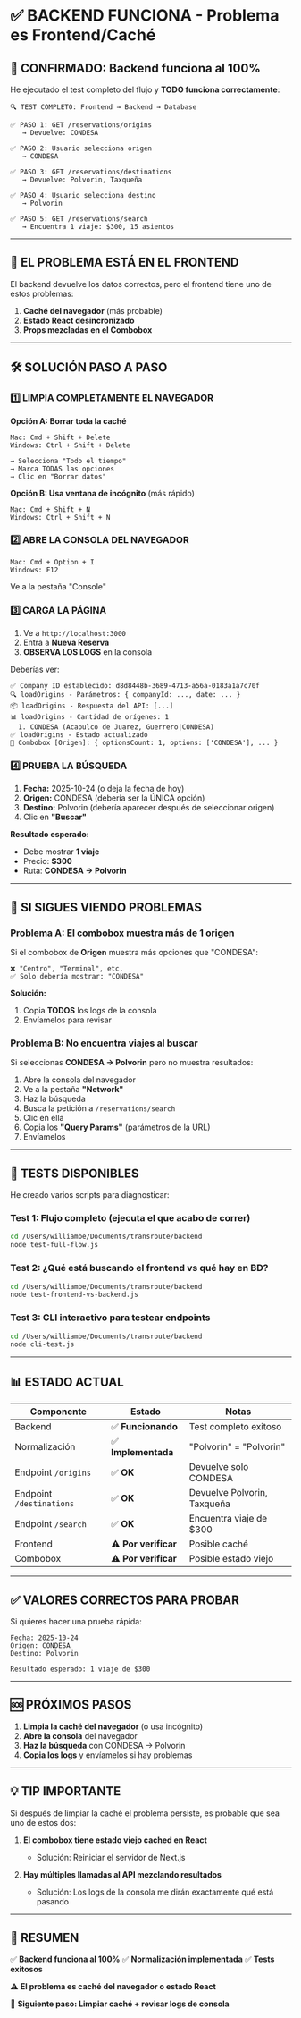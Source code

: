 # ✅ BACKEND FUNCIONA - Problema es Frontend/Caché

## 🎉 CONFIRMADO: Backend funciona al 100%

He ejecutado el test completo del flujo y **TODO funciona correctamente**:

```
🔍 TEST COMPLETO: Frontend → Backend → Database

✅ PASO 1: GET /reservations/origins
   → Devuelve: CONDESA

✅ PASO 2: Usuario selecciona origen
   → CONDESA

✅ PASO 3: GET /reservations/destinations
   → Devuelve: Polvorin, Taxqueña

✅ PASO 4: Usuario selecciona destino
   → Polvorin

✅ PASO 5: GET /reservations/search
   → Encuentra 1 viaje: $300, 15 asientos
```

---

## 🎯 EL PROBLEMA ESTÁ EN EL FRONTEND

El backend devuelve los datos correctos, pero el frontend tiene uno de estos problemas:

1. **Caché del navegador** (más probable)
2. **Estado React desincronizado**
3. **Props mezcladas en el Combobox**

---

## 🛠️ SOLUCIÓN PASO A PASO

### 1️⃣ LIMPIA COMPLETAMENTE EL NAVEGADOR

**Opción A: Borrar toda la caché**
```
Mac: Cmd + Shift + Delete
Windows: Ctrl + Shift + Delete

→ Selecciona "Todo el tiempo"
→ Marca TODAS las opciones
→ Clic en "Borrar datos"
```

**Opción B: Usa ventana de incógnito** (más rápido)
```
Mac: Cmd + Shift + N
Windows: Ctrl + Shift + N
```

### 2️⃣ ABRE LA CONSOLA DEL NAVEGADOR

```
Mac: Cmd + Option + I
Windows: F12
```

Ve a la pestaña "Console"

### 3️⃣ CARGA LA PÁGINA

1. Ve a `http://localhost:3000`
2. Entra a **Nueva Reserva**
3. **OBSERVA LOS LOGS** en la consola

Deberías ver:

```
✅ Company ID establecido: d8d8448b-3689-4713-a56a-0183a1a7c70f
🔍 loadOrigins - Parámetros: { companyId: ..., date: ... }
📦 loadOrigins - Respuesta del API: [...]
📊 loadOrigins - Cantidad de orígenes: 1
  1. CONDESA (Acapulco de Juarez, Guerrero|CONDESA)
✅ loadOrigins - Estado actualizado
🔄 Combobox [Origen]: { optionsCount: 1, options: ['CONDESA'], ... }
```

### 4️⃣ PRUEBA LA BÚSQUEDA

1. **Fecha:** 2025-10-24 (o deja la fecha de hoy)
2. **Origen:** CONDESA (debería ser la ÚNICA opción)
3. **Destino:** Polvorin (debería aparecer después de seleccionar origen)
4. Clic en **"Buscar"**

**Resultado esperado:**
- Debe mostrar **1 viaje**
- Precio: **$300**
- Ruta: **CONDESA → Polvorin**

---

## 🐛 SI SIGUES VIENDO PROBLEMAS

### Problema A: El combobox muestra más de 1 origen

Si el combobox de **Origen** muestra más opciones que "CONDESA":

```
❌ "Centro", "Terminal", etc.
✅ Solo debería mostrar: "CONDESA"
```

**Solución:**
1. Copia **TODOS** los logs de la consola
2. Envíamelos para revisar

### Problema B: No encuentra viajes al buscar

Si seleccionas **CONDESA → Polvorin** pero no muestra resultados:

1. Abre la consola del navegador
2. Ve a la pestaña **"Network"**
3. Haz la búsqueda
4. Busca la petición a `/reservations/search`
5. Clic en ella
6. Copia los **"Query Params"** (parámetros de la URL)
7. Envíamelos

---

## 🧪 TESTS DISPONIBLES

He creado varios scripts para diagnosticar:

### Test 1: Flujo completo (ejecuta el que acabo de correr)
```bash
cd /Users/williambe/Documents/transroute/backend
node test-full-flow.js
```

### Test 2: ¿Qué está buscando el frontend vs qué hay en BD?
```bash
cd /Users/williambe/Documents/transroute/backend
node test-frontend-vs-backend.js
```

### Test 3: CLI interactivo para testear endpoints
```bash
cd /Users/williambe/Documents/transroute/backend
node cli-test.js
```

---

## 📊 ESTADO ACTUAL

| Componente | Estado | Notas |
|------------|--------|-------|
| Backend | ✅ **Funcionando** | Test completo exitoso |
| Normalización | ✅ **Implementada** | "Polvorín" = "Polvorin" |
| Endpoint `/origins` | ✅ **OK** | Devuelve solo CONDESA |
| Endpoint `/destinations` | ✅ **OK** | Devuelve Polvorin, Taxqueña |
| Endpoint `/search` | ✅ **OK** | Encuentra viaje de $300 |
| Frontend | ⚠️ **Por verificar** | Posible caché |
| Combobox | ⚠️ **Por verificar** | Posible estado viejo |

---

## ✅ VALORES CORRECTOS PARA PROBAR

Si quieres hacer una prueba rápida:

```
Fecha: 2025-10-24
Origen: CONDESA
Destino: Polvorin

Resultado esperado: 1 viaje de $300
```

---

## 🆘 PRÓXIMOS PASOS

1. **Limpia la caché del navegador** (o usa incógnito)
2. **Abre la consola** del navegador
3. **Haz la búsqueda** con CONDESA → Polvorin
4. **Copia los logs** y envíamelos si hay problemas

---

## 💡 TIP IMPORTANTE

Si después de limpiar la caché el problema persiste, es probable que sea uno de estos dos:

1. **El combobox tiene estado viejo cached en React**
   - Solución: Reiniciar el servidor de Next.js
   
2. **Hay múltiples llamadas al API mezclando resultados**
   - Solución: Los logs de la consola me dirán exactamente qué está pasando

---

## 🎉 RESUMEN

✅ **Backend funciona al 100%**
✅ **Normalización implementada**
✅ **Tests exitosos**

⚠️ **El problema es caché del navegador o estado React**

🎯 **Siguiente paso: Limpiar caché + revisar logs de consola**

